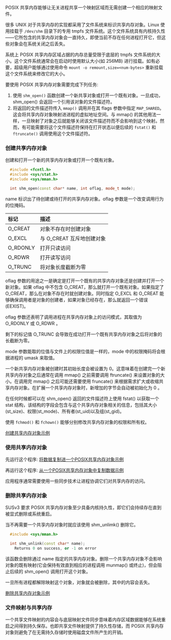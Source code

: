 
POSIX 共享内存能够让无关进程共享一个映射区域而无需创建一个相应的映射文件。

很多 UNIX 对于共享内存的实现都采用了文件系统来标识共享内存对象。Linux 使用挂载于 `/dev/shm` 目录下的专用 tmpfs 文件系统。这个文件系统具有内核持久性——它所包含的共享内存对象会一直持久，即使当前不存在任何进程打开它，但这些对象会在系统关闭之后丢失。

系统上 POSIX 共享内存区域占据的内存总量受限于底层的 tmpfs 文件系统的大小。这个文件系统通常会在启动时使用默认大小(如 256MB) 进行挂载。如有必要，超级用户能够通过使用命令 `mount -o remount,size=<num-bytes>` 重新挂载这个文件系统来修改它的大小。

要使用 POSIX 共享内存对象需要完成下列任务:
1. 使用 `shm_open()` 函数创建一个新共享对象或打开一个既有对象。一旦成功，shm_open() 会返回一个引用该对象的文件描述符。
2. 将返回的文件描述符传入 `mmap()` 调用并在其 flags 参数中指定 `MAP_SHARED`。这会将共享内存对象映射进进程的虚拟地址空间。与 mmap() 的其他用法一样，一旦映射了对象之后就能够关闭该文件描述符而不会影响到这个映射。然而，有可能需要将这个文件描述符保持在打开状态以便后续的 `fstat()` 和 `ftruncate()` 调用使用这个文件描述符。

### 创建共享内存对象

创建和打开一个新的共享内存对象或打开一个既有对象。
```c++
  #include <fcntl.h>
  #include <sys/stat.h>
  #include <sys/mman.h>

  int shm_open(const char* name, int oflag, mode_t mode);
```
name 标识出了待创建或待打开的共享内存对象。oflag 参数是一个改变调用行为的位掩码。

| 标记 | 描述 |
|:----|:-----|
| O_CREAT | 对象不存在时创建对象 |
| O_EXCL | 与 O_CREAT 互斥地创建对象 |
| O_RDONLY | 打开只读访问 |
| O_RDWR | 打开读写访问 |
| O_TRUNC | 将对象长度截断为零 |

oflag 参数的用途之一是确定是打开一个既有的共享内存对象还是创建并打开一个新对象。如果 oflag 中不包含 O_CREAT，那么就打开一个既有对象。如果指定了 O_CREAT，那么在对象不存在时就创建对象。同时指定 O_EXCL 和 O_CREAT 能够确保调用者是对象的创建者，如果对象已经存在，那么就返回一个错误(EEXIST)。

oflag 参数还表明了调用进程在共享内存对象上的访问模式，其取值为 O_RDONLY 或 O_RDWR 。

剩下的标记值 O_TRUNC 会导致在成功打开一个既有共享内存对象之后将对象的长截断为零。

mode 参数能取的位值与文件上的权限位值是一样的，mode 中的权限掩码将会根据进程的 umask 来取值。

一个新共享内存对象被创建时其初始长度会被设置为 0。这意味着在创建完一个新共享内存对象之后通常在调用 mmap() 之前需要调用 ftruncate() 来设置对象的大小。在调用完 mmap() 之后可能还需要使用 fruncate() 来根据需求扩大或收缩共享内存对象。在扩展一个共享内存对象时，新增加的字节会自动被初始化为 0 。

在任何时候都可以在 shm_open() 返回的文件描述符上使用 fstat() 以获取一个 stat 结构，该结构的字段会包含与这个共享内存对象相关的信息，包括其大小(st_size)、权限(st_mode)、所有者(st_uid)以及组(st_gid)。

使用 `fchmod()` 和 `fchown()` 能够分别修改共享内存对象的权限和所有权。

[创建共享内存对象示例](t/03_shm_open.cpp)

### 使用共享内存对象

先运行这个程序:
[将数据复制进一个POSIX共享内存对象示例](t/03_copy_to.cpp)

再运行这个程序:
[从一个POSIX共享内存对象中复制数据示例](t/03_copy_from.cpp)

应用程序通常需要使用一些同步技术让进程协调它们对共享内存的访问。

### 删除共享内存对象

SUSv3 要求 POSIX 共享内存对象至少具备内核持久性，即它们会持续存在直到被显式删除或系统重启。

当不再需要一个共享内存对象时就应该使用 shm_unlimk() 删除它。
```c++
  #include <sys/mman.h>

  int shm_unlink(const char* name);
    Returns 0 on success, or -1 on error
```
该函数会删除通过 name 指定的共享内存对象。删除一个共享内存对象不会影响对象的既有映射(它会保持有效直到相应的进程调用 munmap() 或终止)，但会阻止后续的 shm_open() 调用打开这个对象。

一旦所有进程都解除映射这个对象，对象就会被删除，其中的内容会丢失。

[删除共享内存对象示例](t/03_shm_unlink.cpp)

### 文件映射与共享内存

一个共享文件映射的内容会与底层映射文件同步意味着内存区域数据能够在系统重启之间得到持久保存。也即共享文件映射提供了持久性存储，而 POSIX 共享内存对象则避免了在无需持久存储时使用磁盘文件所产生的开销。
